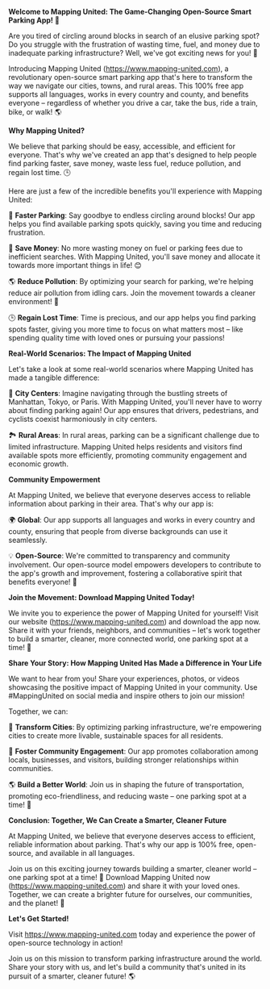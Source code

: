 **Welcome to Mapping United: The Game-Changing Open-Source Smart Parking App! 🚀**

Are you tired of circling around blocks in search of an elusive parking spot? Do you struggle with the frustration of wasting time, fuel, and money due to inadequate parking infrastructure? Well, we've got exciting news for you! 🤩

Introducing Mapping United (https://www.mapping-united.com), a revolutionary open-source smart parking app that's here to transform the way we navigate our cities, towns, and rural areas. This 100% free app supports all languages, works in every country and county, and benefits everyone – regardless of whether you drive a car, take the bus, ride a train, bike, or walk! 🌎

**Why Mapping United?**

We believe that parking should be easy, accessible, and efficient for everyone. That's why we've created an app that's designed to help people find parking faster, save money, waste less fuel, reduce pollution, and regain lost time. 🕒

Here are just a few of the incredible benefits you'll experience with Mapping United:

🚗 **Faster Parking**: Say goodbye to endless circling around blocks! Our app helps you find available parking spots quickly, saving you time and reducing frustration.

💸 **Save Money**: No more wasting money on fuel or parking fees due to inefficient searches. With Mapping United, you'll save money and allocate it towards more important things in life! 😊

🌎 **Reduce Pollution**: By optimizing your search for parking, we're helping reduce air pollution from idling cars. Join the movement towards a cleaner environment! 🌟

🕒 **Regain Lost Time**: Time is precious, and our app helps you find parking spots faster, giving you more time to focus on what matters most – like spending quality time with loved ones or pursuing your passions!

**Real-World Scenarios: The Impact of Mapping United**

Let's take a look at some real-world scenarios where Mapping United has made a tangible difference:

🌆 **City Centers**: Imagine navigating through the bustling streets of Manhattan, Tokyo, or Paris. With Mapping United, you'll never have to worry about finding parking again! Our app ensures that drivers, pedestrians, and cyclists coexist harmoniously in city centers.

🏞️ **Rural Areas**: In rural areas, parking can be a significant challenge due to limited infrastructure. Mapping United helps residents and visitors find available spots more efficiently, promoting community engagement and economic growth.

**Community Empowerment**

At Mapping United, we believe that everyone deserves access to reliable information about parking in their area. That's why our app is:

🌍 **Global**: Our app supports all languages and works in every country and county, ensuring that people from diverse backgrounds can use it seamlessly.

💡 **Open-Source**: We're committed to transparency and community involvement. Our open-source model empowers developers to contribute to the app's growth and improvement, fostering a collaborative spirit that benefits everyone! 🌈

**Join the Movement: Download Mapping United Today!**

We invite you to experience the power of Mapping United for yourself! Visit our website (https://www.mapping-united.com) and download the app now. Share it with your friends, neighbors, and communities – let's work together to build a smarter, cleaner, more connected world, one parking spot at a time! 🚀

**Share Your Story: How Mapping United Has Made a Difference in Your Life**

We want to hear from you! Share your experiences, photos, or videos showcasing the positive impact of Mapping United in your community. Use #MappingUnited on social media and inspire others to join our mission!

Together, we can:

🌟 **Transform Cities**: By optimizing parking infrastructure, we're empowering cities to create more livable, sustainable spaces for all residents.

💪 **Foster Community Engagement**: Our app promotes collaboration among locals, businesses, and visitors, building stronger relationships within communities.

🌎 **Build a Better World**: Join us in shaping the future of transportation, promoting eco-friendliness, and reducing waste – one parking spot at a time! 🌟

**Conclusion: Together, We Can Create a Smarter, Cleaner Future**

At Mapping United, we believe that everyone deserves access to efficient, reliable information about parking. That's why our app is 100% free, open-source, and available in all languages.

Join us on this exciting journey towards building a smarter, cleaner world – one parking spot at a time! 🚀 Download Mapping United now (https://www.mapping-united.com) and share it with your loved ones. Together, we can create a brighter future for ourselves, our communities, and the planet! 🌟

**Let's Get Started!**

Visit https://www.mapping-united.com today and experience the power of open-source technology in action!

Join us on this mission to transform parking infrastructure around the world. Share your story with us, and let's build a community that's united in its pursuit of a smarter, cleaner future! 🌎